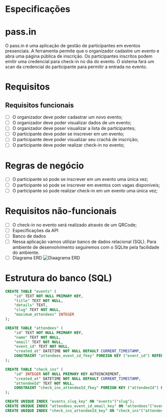 <h1>Especificações</h1>

# pass.in
<p>O pass.in é uma aplicação de gestão de participantes em eventos presenciais.
A ferramenta permite que o organizador cadastre um evento e abra uma página pública de inscrição.
Os participantes inscritos podem emitir uma credencial para check-in no dia do evento.
O sistema fará um scan da credencial do participante para permitir a entrada no evento.</p>

# Requisitos
## Requisitos funcionais
- [ ] O organizador deve poder cadastrar um novo evento;
- [ ] O organizador deve poder visualizar dados de um evento;
- [ ] O organizador deve poser visualizar a lista de participantes;
- [ ] O participante deve poder se inscrever em um evento;
- [ ] O participante deve poder visualizar seu crachá de inscrição;
- [ ] O participante deve poder realizar check-in no evento;

# Regras de negócio
- [ ] O participante só pode se inscrever em um evento uma única vez;
- [ ] O participante só pode se inscrever em eventos com vagas disponíveis;
- [ ] O participante só pode realizar check-in em um evento uma única vez;

# Requisitos não-funcionais
- [ ] O check-in no evento será realizado através de um QRCode;
- [ ] Especificações da API
- [ ] Banco de dados
- [ ] Nessa aplicação vamos utilizar banco de dados relacional (SQL). Para ambiente de desenvolvimento seguiremos com o SQLite pela facilidade do ambiente.
- [ ] Diagrama ERD
![Diaagrama ERD](https://file.notion.so/f/f/08f749ff-d06d-49a8-a488-9846e081b224/8f354dec-0218-43af-a16c-16a86f2d82b0/erd.svg?id=1d4a760d-238b-477a-ac6d-c03e0bd682af&table=block&spaceId=08f749ff-d06d-49a8-a488-9846e081b224&expirationTimestamp=1712340000000&signature=uhCjBVqgYe3pr0gfu4OONy0kRx_cF8-LOX8BmoJw6tM&downloadName=erd.svg)

# Estrutura do banco (SQL)

```sql 
CREATE TABLE "events" (
    "id" TEXT NOT NULL PRIMARY KEY,
    "title" TEXT NOT NULL,
    "details" TEXT,
    "slug" TEXT NOT NULL,
    "maximum_attendees" INTEGER
);

CREATE TABLE "attendees" (
    "id" TEXT NOT NULL PRIMARY KEY,
    "name" TEXT NOT NULL,
    "email" TEXT NOT NULL,
    "event_id" TEXT NOT NULL,
    "created_at" DATETIME NOT NULL DEFAULT CURRENT_TIMESTAMP,
    CONSTRAINT "attendees_event_id_fkey" FOREIGN KEY ("event_id") REFERENCES "events" ("id") ON DELETE RESTRICT ON UPDATE CASCADE
);

CREATE TABLE "check_ins" (
    "id" INTEGER NOT NULL PRIMARY KEY AUTOINCREMENT,
    "created_at" DATETIME NOT NULL DEFAULT CURRENT_TIMESTAMP,
    "attendeeId" TEXT NOT NULL,
    CONSTRAINT "check_ins_attendeeId_fkey" FOREIGN KEY ("attendeeId") REFERENCES "attendees" ("id") ON DELETE RESTRICT ON UPDATE CASCADE
);

CREATE UNIQUE INDEX "events_slug_key" ON "events"("slug");
CREATE UNIQUE INDEX "attendees_event_id_email_key" ON "attendees"("event_id", "email");
CREATE UNIQUE INDEX "check_ins_attendeeId_key" ON "check_ins"("attendeeId");

